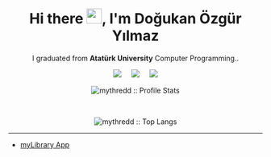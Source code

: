 <h1 align='center'> Hi there <img src="https://user-images.githubusercontent.com/53148314/120832912-d7576900-c569-11eb-8de9-71da3412c259.gif" height="30">, I'm Doğukan Özgür Yılmaz</h1>

<p align='center'>
  I graduated from <b>Atatürk University</b> Computer Programming.. 
</p>

<p align='center'>
  <a href="https://www.linkedin.com/in/dogukanozgurylmz/"><img src="https://img.shields.io/badge/linkedin-%230077B5.svg?&style=for-the-badge&logo=linkedin&logoColor=white" /></a>&nbsp;&nbsp;&nbsp;&nbsp;
 <a href="mailto:dogukanozgurylmz@gmail.com"><img src="https://img.shields.io/badge/Outlook-0078D4.svg?&style=for-the-badge&logo=microsoft%20outlook&logoColor=white" /></a>&nbsp;&nbsp;&nbsp;&nbsp;
  <a href="#"><img src="https://estruyf-github.azurewebsites.net/api/VisitorHit?user=dogukanozgurylmz&countColor=%237B1E7A" /></a>
</p>

<p align="center"><img src="https://github-readme-stats.vercel.app/api?username=dogukanozgurylmz&show_icons=true&theme=material-palenight" alt="mythredd :: Profile Stats" /></p>
<br>
<p align="center"><img src="https://github-readme-stats.vercel.app/api/top-langs/?username=dogukanozgurylmz&langs_count=10&theme=material-palenight&layout=compact" alt="mythredd :: Top Langs" /></p>

<hr>

- [myLibrary App](https://github.com/dogukanozgurylmz/my_library_app)




